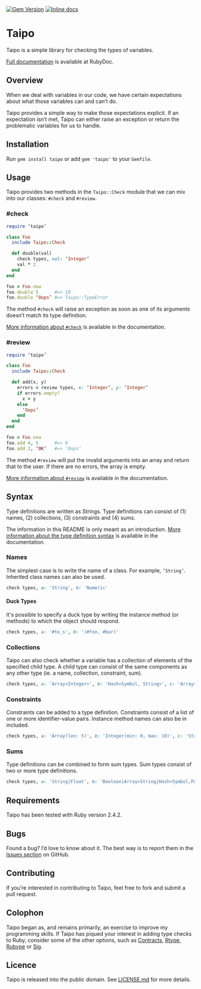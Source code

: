 [![Gem Version](https://badge.fury.io/rb/taipo.svg)](https://badge.fury.io/rb/taipo) [![Inline docs](http://inch-ci.org/github/pyrmont/taipo.svg?branch=master)](http://inch-ci.org/github/pyrmont/taipo)

# Taipo

Taipo is a simple library for checking the types of variables.

[Full documentation][rd] is available at RubyDoc.

[rd]: http://www.rubydoc.info/gems/taipo/index

## Overview

When we deal with variables in our code, we have certain expectations about what those variables can and can’t do.

Taipo provides a simple way to make those expectations explicit. If an expectation isn’t met, Taipo can either raise an exception or return the problematic variables for us to handle.

## Installation

Run `gem install taipo` or add `gem 'taipo'` to your `Gemfile`.

## Usage

Taipo provides two methods in the `Taipo::Check` module that we can mix into our classes: `#check` and `#review`.

### #check

```ruby
require ‘taipo’

class Foo
  include Taipo::Check

  def double(val)
    check types, val: ‘Integer’
    val * 2
  end
end

foo = Foo.new
foo.double 5      #=> 10
foo.double ‘Oops’ #=> Taipo::TypeError
```

The method `#check` will raise an exception as soon as one of its arguments doesn’t match its type definition.

[More information about `#check`][rdc] is available in the documentation.

[rdc]: http://www.rubydoc.info/gems/taipo/Taipo/Check#check-instance_method

### #review

```ruby
require ‘taipo’

class Foo
  include Taipo::Check

  def add(x, y)
    errors = review types, x: ‘Integer’, y: ‘Integer’
    if errors.empty?
      x + y
    else
      ‘Oops’
    end
  end
end

foo = Foo.new
foo.add 4, 5      #=> 9
foo.add 2, ‘OK’   #=> ‘Oops’
```

The method `#review` will put the invalid arguments into an array and return that to the user. If there are no errors, the array is empty.

[More information about `#review`][rdr] is available in the documentation.

[rdr]: http://www.rubydoc.info/gems/taipo/Taipo/Check#review-instance_method

## Syntax

Type definitions are written as Strings. Type definitions can consist of (1) names, (2) collections, (3) constraints and (4) sums.

The information in this README is only meant as an introduction. [More information about the type definition syntax][rdv] is available in the documentation.

[rdv]: http://www.rubydoc.info/gems/taipo/Taipo/Parser/Validater

### Names

The simplest case is to write the name of a class. For example, `’String’`. Inherited class names can also be used.

```ruby
check types, a: 'String', b: 'Numeric'
```

#### Duck Types

It's possible to specify a duck type by writing the instance method (or methods) to which the object should respond.

```ruby
check types, a: '#to_s', b: '(#foo, #bar)'
```

### Collections

Taipo can also check whether a variable has a collection of elements of the specified child type. A child type can consist of the same components as any other type (ie. a name, collection, constraint, sum).

```ruby
check types, a: 'Array<Integer>', b: 'Hash<Symbol, String>', c: 'Array<Array<Float>>'
```

### Constraints

Constraints can be added to a type definition. Constraints consist of a list of one or more identifier-value pairs. Instance method names can also be in included.

```ruby
check types, a: 'Array(len: 5)', b: 'Integer(min: 0, max: 10)', c: 'String(format: /a{3}/)', d: 'String(val: "Hello world!")', e: 'Foo(#bar)'
```

### Sums

Type definitions can be combined to form sum types. Sum types consist of two or more type definitions.

```ruby
check types, a: 'String|Float', b: 'Boolean|Array<String|Hash<Symbol,Point>|Array<String>>', c: 'Integer(max: 100)|Float(max: 100)'
```

## Requirements

Taipo has been tested with Ruby version 2.4.2.

## Bugs

Found a bug? I’d love to know about it. The best way is to report them in the [Issues section][ghi] on GitHub.

[ghi]: https://github.com/pyrmont/taipo/issues

## Contributing

If you’re interested in contributing to Taipo, feel free to fork and submit a pull request.

## Colophon

Taipo began as, and remains primarily, an exercise to improve my programming skills. If Taipo has piqued your interest in adding type checks to Ruby, consider some of the other options, such as [Contracts][cnt], [Rtype][rty], [Rubype][rub] or [Sig][sig].

[cnt]: https://github.com/egonSchiele/contracts.ruby
[rty]: https://github.com/sputnikgugja/rtype
[rub]: https://github.com/gogotanaka/Rubype
[sig]: https://github.com/janlelis/sig

## Licence

Taipo is released into the public domain. See [LICENSE.md][lc] for more details.

[lc]: https://github.com/pyrmont/taipo/blob/master/LICENSE.md